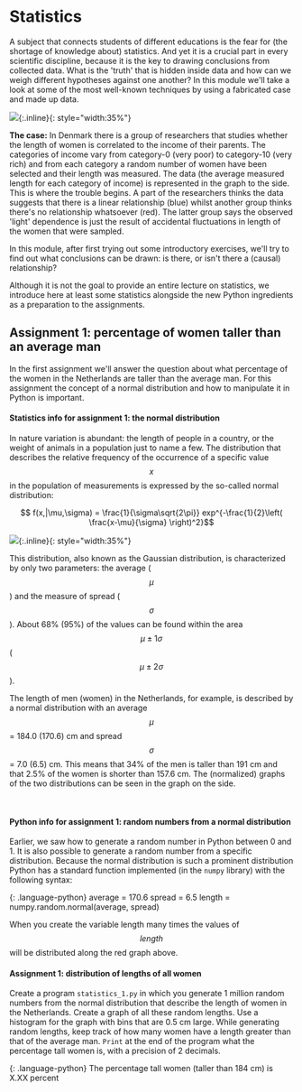 # Statistics #

A subject that connects students of different educations is the fear for (the shortage of knowledge about) statistics. And yet it is a crucial part in every scientific discipline, because it is the key to drawing conclusions from collected data. What is the 'truth' that is hidden inside data and how can we weigh different hypotheses against one another? In this module we'll take a look at some of the most well-known techniques by using a fabricated case and made up data.

![](ExampleDenemarken.png){:.inline}{: style="width:35%"}

**The case:** In Denmark there is a group of researchers that studies whether the length of women is correlated to the income of their parents. The categories of income vary from category-0 (very poor) to category-10 (very rich) and from each category a random number of women have been selected and their length was measured. The data (the average measured length for each category of income) is represented in the graph to the side. This is where the trouble begins. A part of the researchers thinks the data suggests that there is a linear relationship (blue) whilst another group thinks there's no relationship whatsoever (red). The latter group says the observed 'light' dependence is just the result of accidental fluctuations in length of the women that were sampled.

In this module, after first trying out some introductory exercises, we'll try to find out what conclusions can be drawn: is there, or isn't there a (causal) relationship?

Although it is not the goal to provide an entire lecture on statistics, we introduce here at least some statistics alongside the new Python ingredients as a preparation to the assignments.

## Assignment 1: percentage of women taller than an average man

In the first assignment we'll answer the question about what percentage of the women in the Netherlands are taller than the average man. For this assignment the concept of a normal distribution and how to manipulate it in Python is important.

#### Statistics info for assignment 1:  the normal distribution

In nature variation is abundant: the length of people in a country, or the weight of animals in a population just to name a few. The distribution that describes the relative frequency of the occurrence of a specific value $$x$$ in the population of measurements is expressed by the so-called normal distribution:

$$ f(x,|\mu,\sigma) = \frac{1}{\sigma\sqrt{2\pi}} exp^{-\frac{1}{2}\left( \frac{x-\mu}{\sigma} \right)^2}$$

![](ExampleLengte.png){:.inline}{: style="width:35%"}

This distribution, also known as the Gaussian distribution, is characterized by only two parameters: the average ($$\mu$$) and the measure of spread ($$\sigma$$). About 68% (95%) of the values can be found within the area $$\mu \pm 1\sigma$$ ($$\mu \pm 2\sigma$$).

The length of men (women) in the Netherlands, for example, is described by a normal distribution with an average $$\mu$$ = 184.0 (170.6) cm and spread $$\sigma$$ = 7.0 (6.5) cm. This means that 34% of the men is taller than 191 cm and that 2.5% of the women is shorter than 157.6 cm. The (normalized) graphs of the two distributions can be seen in the graph on the side.

<br>

#### Python info for assignment 1: random numbers from a normal distribution

Earlier, we saw how to generate a random number in Python between 0 and 1. It is also possible to generate a random number from a specific distribution. Because the normal distribution is such a prominent distribution Python has a standard function implemented (in the `numpy` library) with the following syntax:

{: .language-python}
    average = 170.6
    spread = 6.5
    length = numpy.random.normal(average, spread)

When you create the variable length many times the values of $$length$$ will be distributed along the red graph above.

#### Assignment 1: distribution of lengths of all women

Create a program `statistics_1.py` in which you generate 1 million random numbers from the normal distribution that describe the length of women in the Netherlands. Create a graph of all these random lengths. Use a histogram for the graph with bins that are 0.5 cm large. While generating random lengths, keep track of how many women have a length greater than that of the average man. `Print` at the end of the program what the percentage tall women is, with a precision of 2 decimals.

{: .language-python}
    The percentage tall women (taller than 184 cm) is X.XX percent
